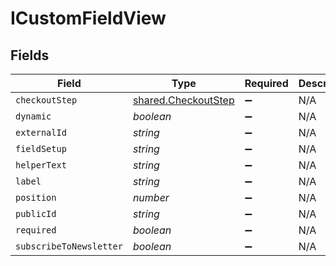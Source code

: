 # ICustomFieldView


## Fields

| Field                                                      | Type                                                       | Required                                                   | Description                                                |
| ---------------------------------------------------------- | ---------------------------------------------------------- | ---------------------------------------------------------- | ---------------------------------------------------------- |
| `checkoutStep`                                             | [shared.CheckoutStep](../../models/shared/checkoutstep.md) | :heavy_minus_sign:                                         | N/A                                                        |
| `dynamic`                                                  | *boolean*                                                  | :heavy_minus_sign:                                         | N/A                                                        |
| `externalId`                                               | *string*                                                   | :heavy_minus_sign:                                         | N/A                                                        |
| `fieldSetup`                                               | *string*                                                   | :heavy_minus_sign:                                         | N/A                                                        |
| `helperText`                                               | *string*                                                   | :heavy_minus_sign:                                         | N/A                                                        |
| `label`                                                    | *string*                                                   | :heavy_minus_sign:                                         | N/A                                                        |
| `position`                                                 | *number*                                                   | :heavy_minus_sign:                                         | N/A                                                        |
| `publicId`                                                 | *string*                                                   | :heavy_minus_sign:                                         | N/A                                                        |
| `required`                                                 | *boolean*                                                  | :heavy_minus_sign:                                         | N/A                                                        |
| `subscribeToNewsletter`                                    | *boolean*                                                  | :heavy_minus_sign:                                         | N/A                                                        |